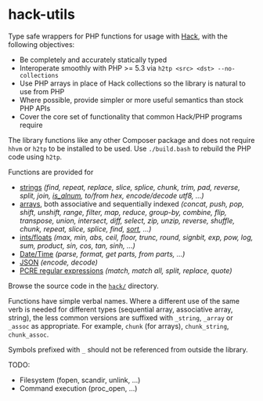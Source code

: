 # hack-utils

Type safe wrappers for PHP functions for usage with [Hack](http://hacklang.org/), with the following objectives:

- Be completely and accurately statically typed
- Interoperate smoothly with PHP >= 5.3 via `h2tp <src> <dst> --no-collections`
- Use PHP arrays in place of Hack collections so the library is natural to use from PHP
- Where possible, provide simpler or more useful semantics than stock PHP APIs
- Cover the core set of functionality that common Hack/PHP programs require

The library functions like any other Composer package and does not require `hhvm` or `h2tp` to be installed to be used. Use `./build.bash` to rebuild the PHP code using `h2tp`.

Functions are provided for
- [strings](./hack/main.php) _(find, repeat, replace, slice, splice, chunk, trim, pad, reverse, split, join, [is_alnum](./hack/ctype.php), to/from hex, encode/decode utf8, ...)_
- [arrays](./hack/main.php), both associative and sequentially indexed _(concat, push, pop, shift, unshift, range, filter, map, reduce, group-by, combine, flip, transpose, union, intersect, diff, select, zip, unzip, reverse, shuffle, chunk, repeat, slice, splice, find, [sort](./hack/sort.php), ...)_
- [ints/floats](./hack/math.php) _(max, min, abs, ceil, floor, trunc, round, signbit, exp, pow, log, sum, product, sin, cos, tan, sinh, ...)_
- [Date/Time](./hack/DateTime.php) _(parse, format, get parts, from parts, ...)_
- [JSON](./hack/json.php) _(encode, decode)_
- [PCRE regular expressions](./hack/pcre.php) _(match, match all, split, replace, quote)_

Browse the source code in the [`hack/`](./hack/) directory.

Functions have simple verbal names. Where a different use of the same verb is needed for different types (sequential array, associative array, string), the less common versions are suffixed with `_string`, `_array` or `_assoc` as appropriate. For example, `chunk` (for arrays), `chunk_string`, `chunk_assoc`.

Symbols prefixed with `_` should not be referenced from outside the library.

TODO:
- Filesystem (fopen, scandir, unlink, ...)
- Command execution (proc_open, ...)
